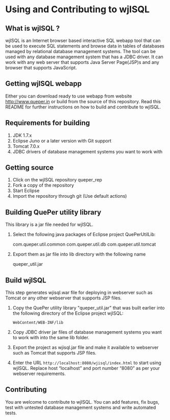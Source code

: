 # Using and Contributing to wjISQL

## What is wjISQL ?

wjISQL is an Internet browser based interactive SQL webapp tool that can be used to execute SQL statements and browse data in tables of databases managed by relational database management systems. The tool  can be used with any database management system that has a JDBC driver. It can work with any web server that supports Java Server Page(JSP)s and any browser that supports JavaScript.

## Getting wjISQL webapp

Either you can download ready to use webapp from website http://www.queper.in or build from the source of this repository. Read this README for further instructions on how to build and contribute to wjISQL.

## Requirements for building

1. JDK 1.7.x
2. Eclipse Juno or a later version with Git support
3. Tomcat 7.0.x
4. JDBC drivers of database management systems you want to work with

## Getting source

1. Click on the wjISQL repository queper_rep
2. Fork a copy of the repository
3. Start Eclipse
4. Import the repository through git (Use default actions)

## Building QuePer utility library

This library is a jar file needed for wjISQL.

1.  Select the following java packages of Eclipse project QuePerUtilLib:

	com.queper.util.common
	com.queper.util.db
	com.queper.util.tomcat

2.  Export them as jar file into lib directory with the following name

	queper_util.jar


## Build wjISQL

This step generates wjisql.war file for deploying in webserver such as 
Tomcat or any other webserver that supports JSP files.

1. Copy the QuePer utility library "queper_util.jar" that was built earlier 
   into the following directory of the Eclipse project wjISQL:

       WebContent/WEB-INF/lib 

2. Copy JDBC driver jar files of database management systems you want to work 
   with into the same lib folder.

3. Export the project as wjisql.jar file and make it available to webserver  
   such as Tomcat that supports JSP files.

4. Enter the URL `http://localhost:8080/wjisql/index.html` to start using 
   wjISQL. Replace host “localhost” and port number “8080” as per your 
   webserver requirements.

## Contributing

   You are welcome to contribute to wjISQL. You can add features, fix bugs,
   test with untested database management systems and write automated tests.
